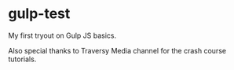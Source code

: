 # gulp-test

My first tryout on Gulp JS basics.

Also special thanks to Traversy Media channel for the crash course tutorials.
